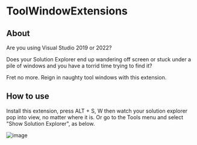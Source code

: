 # ToolWindowExtensions

## About

Are you using Visual Studio 2019 or 2022?

Does your Solution Explorer end up wandering off screen or stuck under a pile of windows and you have a torrid time trying to find it?

Fret no more. Reign in naughty tool windows with this extension.


## How to use

Install this extension, press ALT + S, W then watch your solution explorer pop into view, no matter where it is.
Or go to the Tools menu and select "Show Solution Explorer", as below.

![image](https://github.com/user-attachments/assets/1b1abf7b-40f6-4c46-81a1-f2df9a55928b)


